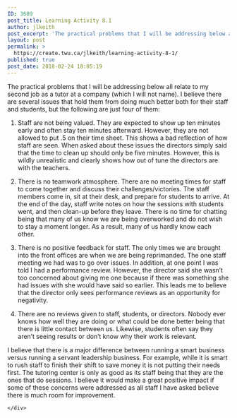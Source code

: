 ```yaml
---
ID: 3609
post_title: Learning Activity 8.1
author: jlkeith
post_excerpt: 'The practical problems that I will be addressing below all relate to my second job as a tutor at a company (which I will not name). I believe there are several issues that hold them from doing much better both for their staff and students, but the following are just four of them: 1. Staff [&hellip;]'
layout: post
permalink: >
  https://create.twu.ca/jlkeith/learning-activity-8-1/
published: true
post_date: 2018-02-24 18:05:19
---
```

The practical problems that I will be addressing below all relate to my second job as a tutor at a company (which I will not name). I believe there are several issues that hold them from doing much better both for their staff and students, but the following are just four of them:

<ol>
<li>Staff are not being valued. They are expected to show up ten minutes early and often stay ten minutes afterward. However, they are not allowed to put .5 on their time sheet. This shows a bad reflection of how staff are seen. When asked about these issues the directors simply said that the time to clean up should only be five minutes. However, this is wildly unrealistic and clearly shows how out of tune the directors are with the teachers.</p></li>
<li><p>There is no teamwork atmosphere. There are no meeting times for staff to come together and discuss their challenges/victories. The staff members come in, sit at their desk, and prepare for students to arrive. At the end of the day, staff write notes on how the sessions with students went, and then clean-up before they leave. There is no time for chatting being that many of us know we are being overworked and do not wish to stay a moment longer. As a result, many of us hardly know each other.</p></li>
<li><p>There is no positive feedback for staff. The only times we are brought into the front offices are when we are being reprimanded. The one staff meeting we had was to go over issues. In addition, at one point I was told I had a performance review. However, the director said she wasn’t too concerned about giving me one because if there was something she had issues with she would have said so earlier. This leads me to believe that the director only sees performance reviews as an opportunity for negativity.</p></li>
<li><p>There are no reviews given to staff, students, or directors. Nobody ever knows how well they are doing or what could be done better being that there is little contact between us. Likewise, students often say they aren’t seeing results or don’t know why their work is relevant.</p></li>
</ol>

<p>I believe that there is a major difference between running a smart business versus running a servant leadership business. For example, while it is smart to rush staff to finish their shift to save money it is not putting their needs first. The tutoring center is only as good as its staff being that they are the ones that do sessions. I believe it would make a great positive impact if some of these concerns were addressed as all staff I have asked believe there is much room for improvement.

<div id="themify_builder_content-91" data-postid="91" class="themify_builder_content themify_builder_content-91 themify_builder">

    </div>

<!-- /themify_builder_content -->